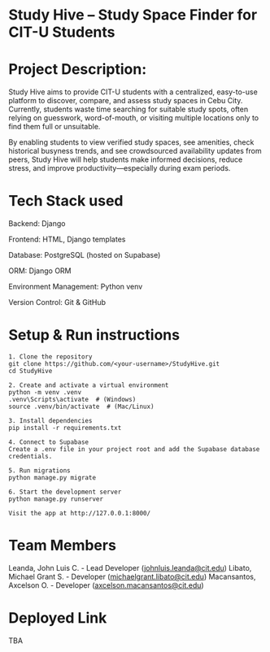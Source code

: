 # Study Hive – Study Space Finder for CIT-U Students

# Project Description:
Study Hive aims to provide CIT-U students with a centralized, easy-to-use platform to discover, compare, and assess study spaces in Cebu City. Currently, students waste time searching for suitable study spots, often relying on guesswork, word-of-mouth, or visiting multiple locations only to find them full or unsuitable.

By enabling students to view verified study spaces, see amenities, check historical busyness trends, and see crowdsourced availability updates from peers, Study Hive will help students make informed decisions, reduce stress, and improve productivity—especially during exam periods.

# Tech Stack used
Backend: Django 

Frontend: HTML, Django templates

Database: PostgreSQL (hosted on Supabase)

ORM: Django ORM

Environment Management: Python venv

Version Control: Git & GitHub

# Setup & Run instructions
    1. Clone the repository
    git clone https://github.com/<your-username>/StudyHive.git
    cd StudyHive

    2. Create and activate a virtual environment
    python -m venv .venv
    .venv\Scripts\activate  # (Windows)
    source .venv/bin/activate  # (Mac/Linux)

    3. Install dependencies
    pip install -r requirements.txt

    4. Connect to Supabase
    Create a .env file in your project root and add the Supabase database credentials.

    5. Run migrations
    python manage.py migrate

    6. Start the development server
    python manage.py runserver

    Visit the app at http://127.0.0.1:8000/

# Team Members
Leanda, John Luis C. - Lead Developer (johnluis.leanda@cit.edu)
Libato, Michael Grant S. - Developer (michaelgrant.libato@cit.edu)
Macansantos, Axcelson O. - Developer (axcelson.macansantos@cit.edu)

# Deployed Link
TBA

